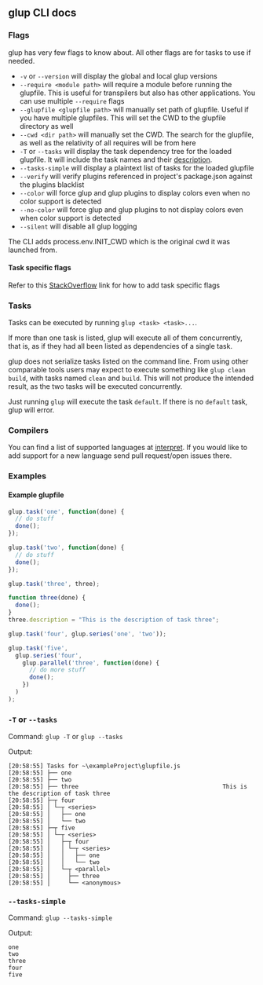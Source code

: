 ## glup CLI docs

### Flags

glup has very few flags to know about. All other flags are for tasks to use if needed.

- `-v` or `--version` will display the global and local glup versions
- `--require <module path>` will require a module before running the glupfile. This is useful for transpilers but also has other applications. You can use multiple `--require` flags
- `--glupfile <glupfile path>` will manually set path of glupfile. Useful if you have multiple glupfiles. This will set the CWD to the glupfile directory as well
- `--cwd <dir path>` will manually set the CWD. The search for the glupfile, as well as the relativity of all requires will be from here
- `-T` or `--tasks` will display the task dependency tree for the loaded glupfile. It will include the task names and their [description](./API.md#fndescription).
- `--tasks-simple` will display a plaintext list of tasks for the loaded glupfile
- `--verify` will verify plugins referenced in project's package.json against the plugins blacklist
- `--color` will force glup and glup plugins to display colors even when no color support is detected
- `--no-color` will force glup and glup plugins to not display colors even when color support is detected
- `--silent` will disable all glup logging

The CLI adds process.env.INIT_CWD which is the original cwd it was launched from.

#### Task specific flags

Refer to this [StackOverflow](https://stackoverflow.com/questions/23023650/is-it-possible-to-pass-a-flag-to-glup-to-have-it-run-tasks-in-different-ways) link for how to add task specific flags

### Tasks

Tasks can be executed by running `glup <task> <task>...`.

If more than one task is listed, glup will execute all of them
concurrently, that is, as if they had all been listed as dependencies of
a single task.

glup does not serialize tasks listed on the command line. From using
other comparable tools users may expect to execute something like
`glup clean build`, with tasks named `clean` and `build`. This will not
produce the intended result, as the two tasks will be executed
concurrently.

Just running `glup` will execute the task `default`. If there is no
`default` task, glup will error.

### Compilers

You can find a list of supported languages at [interpret](https://github.com/tkellen/node-interpret#jsvariants). If you would like to add support for a new language send pull request/open issues there.

### Examples

#### Example glupfile

```js
glup.task('one', function(done) {
  // do stuff
  done();
});

glup.task('two', function(done) {
  // do stuff
  done();
});

glup.task('three', three);

function three(done) {
  done();
}
three.description = "This is the description of task three";

glup.task('four', glup.series('one', 'two'));

glup.task('five',
  glup.series('four',
    glup.parallel('three', function(done) {
      // do more stuff
      done();
    })
  )
);
```

### `-T` or `--tasks`

Command: `glup -T` or `glup --tasks`

Output:
```shell
[20:58:55] Tasks for ~\exampleProject\glupfile.js
[20:58:55] ├── one
[20:58:55] ├── two
[20:58:55] ├── three                                         This is the description of task three
[20:58:55] ├─┬ four
[20:58:55] │ └─┬ <series>
[20:58:55] │   ├── one
[20:58:55] │   └── two
[20:58:55] ├─┬ five
[20:58:55] │ └─┬ <series>
[20:58:55] │   ├─┬ four
[20:58:55] │   │ └─┬ <series>
[20:58:55] │   │   ├── one
[20:58:55] │   │   └── two
[20:58:55] │   └─┬ <parallel>
[20:58:55] │     ├── three
[20:58:55] │     └── <anonymous>
```

### `--tasks-simple`

Command: `glup --tasks-simple`

Output:
```shell
one
two
three
four
five
```
